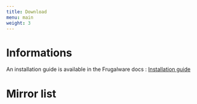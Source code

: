 ```yaml
---
title: Download
menu: main
weight: 3
---
```


# Informations

An installation guide is available in the Frugalware docs : [Installation guide](https://ftp.frugalware.org/docs/stable/install.html)

# Mirror list
